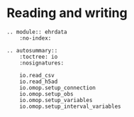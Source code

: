 # Reading and writing

```{eval-rst}
.. module:: ehrdata
    :no-index:
```

```{eval-rst}
.. autosummary::
    :toctree: io
    :nosignatures:

    io.read_csv
    io.read_h5ad
    io.omop.setup_connection
    io.omop.setup_obs
    io.omop.setup_variables
    io.omop.setup_interval_variables

```
